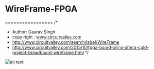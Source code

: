 # WireFrame-FPGA
=================
/* 
 * Author: Gaurav Singh
 * copy right : www.circuitvalley.com 
 * http://www.circuitvalley.com/search/label/WireFrame
 * http://www.circuitvalley.com/2015/10/fpga-board-xilinx-altera-cpld-project-breadboard-wireframe.html 
 */
 
![alt text](https://github.com/circuitvalley/WireFrame-FPGA/raw/master/Board%20Files/Schematic/WireFrame%20PCB%20top.jpg)
